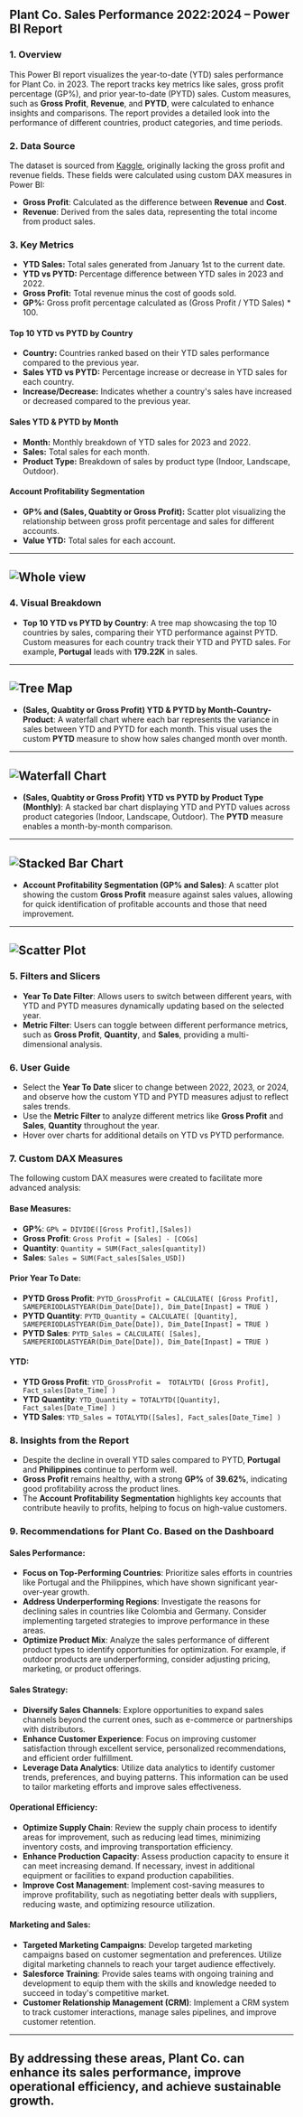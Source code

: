 
## Plant Co. Sales Performance 2022:2024 – Power BI Report

### 1. **Overview**
This Power BI report visualizes the year-to-date (YTD) sales performance for Plant Co. in 2023. The report tracks key metrics like sales, gross profit percentage (GP%), and prior year-to-date (PYTD) sales. Custom measures, such as **Gross Profit**, **Revenue**, and **PYTD**, were calculated to enhance insights and comparisons. The report provides a detailed look into the performance of different countries, product categories, and time periods.

### 2. **Data Source**
The dataset is sourced from [Kaggle](https://www.kaggle.com), originally lacking the gross profit and revenue fields. These fields were calculated using custom DAX measures in Power BI:
- **Gross Profit**: Calculated as the difference between **Revenue** and **Cost**.
- **Revenue**: Derived from the sales data, representing the total income from product sales.

### 3. **Key Metrics**
 - **YTD Sales:** Total sales generated from January 1st to the current date.
 - **YTD vs PYTD:** Percentage difference between YTD sales in 2023 and 2022.
 - **Gross Profit:** Total revenue minus the cost of goods sold.
 - **GP%:** Gross profit percentage calculated as (Gross Profit / YTD Sales) * 100.
#### Top 10 YTD vs PYTD by Country
 - **Country:** Countries ranked based on their YTD sales performance compared to the previous year.
 - **Sales YTD vs PYTD:** Percentage increase or decrease in YTD sales for each country.
 - **Increase/Decrease:** Indicates whether a country's sales have increased or decreased compared to the previous year.
#### Sales YTD & PYTD by Month
 - **Month:** Monthly breakdown of YTD sales for 2023 and 2022.
 - **Sales:** Total sales for each month.
 - **Product Type:** Breakdown of sales by product type (Indoor, Landscape, Outdoor).
#### Account Profitability Segmentation
 - **GP% and (Sales, Quabtity or Gross Profit):** Scatter plot visualizing the relationship between gross profit percentage and sales for different accounts.
 - **Value YTD:** Total sales for each account.

----
![Whole view](https://github.com/MMS-21/Data-Visualization-/blob/0a7fcdf7159f111f0a84e9a6f27a47eefa266ddc/Power%20BI%20Dashboard%20Plant%20Co.%20Performance%202022%20-%20204/QuickShots/Whole%20Dashboard.png)
----

### 4. **Visual Breakdown**
- **Top 10 YTD vs PYTD by Country**: A tree map showcasing the top 10 countries by sales, comparing their YTD performance against PYTD. Custom measures for each country track their YTD and PYTD sales. For example, **Portugal** leads with **179.22K** in sales.
----
![Tree Map](https://github.com/MMS-21/Data-Visualization-/blob/0a7fcdf7159f111f0a84e9a6f27a47eefa266ddc/Power%20BI%20Dashboard%20Plant%20Co.%20Performance%202022%20-%20204/QuickShots/CatMap.png)
----
- **(Sales, Quabtity or Gross Profit) YTD & PYTD by Month-Country-Product**: A waterfall chart where each bar represents the variance in sales between YTD and PYTD for each month. This visual uses the custom **PYTD** measure to show how sales changed month over month.
----
![Waterfall Chart](https://github.com/MMS-21/Data-Visualization-/blob/0a7fcdf7159f111f0a84e9a6f27a47eefa266ddc/Power%20BI%20Dashboard%20Plant%20Co.%20Performance%202022%20-%20204/QuickShots/Waterfall.png)
----
- **(Sales, Quabtity or Gross Profit) YTD vs PYTD by Product Type (Monthly)**: A stacked bar chart displaying YTD and PYTD values across product categories (Indoor, Landscape, Outdoor). The **PYTD** measure enables a month-by-month comparison.
----
![Stacked Bar Chart](https://github.com/MMS-21/Data-Visualization-/blob/0a7fcdf7159f111f0a84e9a6f27a47eefa266ddc/Power%20BI%20Dashboard%20Plant%20Co.%20Performance%202022%20-%20204/QuickShots/Barchart.png)
----
- **Account Profitability Segmentation (GP% and Sales)**: A scatter plot showing the custom **Gross Profit** measure against sales values, allowing for quick identification of profitable accounts and those that need improvement.
----
![Scatter Plot](https://github.com/MMS-21/Data-Visualization-/blob/0a7fcdf7159f111f0a84e9a6f27a47eefa266ddc/Power%20BI%20Dashboard%20Plant%20Co.%20Performance%202022%20-%20204/QuickShots/Scatter.png)
----
### 5. **Filters and Slicers**
- **Year To Date Filter**: Allows users to switch between different years, with YTD and PYTD measures dynamically updating based on the selected year.
- **Metric Filter**: Users can toggle between different performance metrics, such as **Gross Profit**, **Quantity**, and **Sales**, providing a multi-dimensional analysis.

### 6. **User Guide**
- Select the **Year To Date** slicer to change between 2022, 2023, or 2024, and observe how the custom YTD and PYTD measures adjust to reflect sales trends.
- Use the **Metric Filter** to analyze different metrics like **Gross Profit** and **Sales**, **Quantity** throughout the year.
- Hover over charts for additional details on YTD vs PYTD performance.

### 7. **Custom DAX Measures**
The following custom DAX measures were created to facilitate more advanced analysis:
#### Base Measures:
- **GP%**: `GP% = DIVIDE([Gross Profit],[Sales])`
- **Gross Profit**: `Gross Profit = [Sales] - [COGs] `
- **Quantity**: `Quantity = SUM(Fact_sales[quantity]) `
- **Sales**: `Sales = SUM(Fact_sales[Sales_USD])`
 #### Prior Year To Date:
- **PYTD Gross Profit**: `PYTD_GrossProfit = CALCULATE(
    [Gross Profit],
    SAMEPERIODLASTYEAR(Dim_Date[Date]),
    Dim_Date[Inpast] = TRUE
)`
- **PYTD Quantity**: `PYTD_Quantity = CALCULATE(
    [Quantity],
    SAMEPERIODLASTYEAR(Dim_Date[Date]),
    Dim_Date[Inpast] = TRUE
)`
- **PYTD Sales**: `PYTD_Sales = CALCULATE(
    [Sales],
    SAMEPERIODLASTYEAR(Dim_Date[Date]),
    Dim_Date[Inpast] = TRUE
)`
#### YTD:
- **YTD Gross Profit**: `YTD_GrossProfit = 
    TOTALYTD(
        [Gross Profit],
         Fact_sales[Date_Time]
    )`
- **YTD Quantity**: `YTD_Quantity = TOTALYTD([Quantity], 
             Fact_sales[Date_Time]
  )`
- **YTD Sales**: `YTD_Sales = TOTALYTD([Sales],
   Fact_sales[Date_Time]
  )`

### 8. **Insights from the Report**
- Despite the decline in overall YTD sales compared to PYTD, **Portugal** and **Philippines** continue to perform well.
- **Gross Profit** remains healthy, with a strong **GP%** of **39.62%**, indicating good profitability across the product lines.
- The **Account Profitability Segmentation** highlights key accounts that contribute heavily to profits, helping to focus on high-value customers.

### 9. **Recommendations for Plant Co. Based on the Dashboard**

#### Sales Performance:
- **Focus on Top-Performing Countries**: Prioritize sales efforts in countries like Portugal and the Philippines, which have shown significant year-over-year growth.
- **Address Underperforming Regions**: Investigate the reasons for declining sales in countries like Colombia and Germany. Consider implementing targeted strategies to improve performance in these areas.
- **Optimize Product Mix**: Analyze the sales performance of different product types to identify opportunities for optimization. For example, if outdoor products are underperforming, consider adjusting pricing, marketing, or product offerings.
#### Sales Strategy:
- **Diversify Sales Channels**: Explore opportunities to expand sales channels beyond the current ones, such as e-commerce or partnerships with distributors.
- **Enhance Customer Experience**: Focus on improving customer satisfaction through excellent service, personalized recommendations, and efficient order fulfillment.
- **Leverage Data Analytics**: Utilize data analytics to identify customer trends, preferences, and buying patterns. This information can be used to tailor marketing efforts and improve sales effectiveness.
#### Operational Efficiency:
- **Optimize Supply Chain**: Review the supply chain process to identify areas for improvement, such as reducing lead times, minimizing inventory costs, and improving transportation efficiency.
- **Enhance Production Capacity**: Assess production capacity to ensure it can meet increasing demand. If necessary, invest in additional equipment or facilities to expand production capabilities.
- **Improve Cost Management**: Implement cost-saving measures to improve profitability, such as negotiating better deals with suppliers, reducing waste, and optimizing resource utilization.
#### Marketing and Sales:
- **Targeted Marketing Campaigns**: Develop targeted marketing campaigns based on customer segmentation and preferences. Utilize digital marketing channels to reach your target audience effectively.
- **Salesforce Training**: Provide sales teams with ongoing training and development to equip them with the skills and knowledge needed to succeed in today's competitive market.
- **Customer Relationship Management (CRM)**: Implement a CRM system to track customer interactions, manage sales pipelines, and improve customer retention.
-------
**By addressing these areas, Plant Co. can enhance its sales performance, improve operational efficiency, and achieve sustainable growth.**
-------
